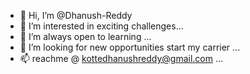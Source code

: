 - 👋 Hi, I’m @Dhanush-Reddy
- 👀 I’m interested in exciting challenges...
- 🌱 I’m always open to learning ...
- 💞️ I’m looking for new opportunities start my carrier ...
- 📫 reachme @ kottedhanushreddy@gmail.com ...

<!---
Dhanush-Reddy/Dhanush-Reddy is a ✨ special ✨ repository because its `README.md` (this file) appears on your GitHub profile.
You can click the Preview link to take a look at your changes.
--->


